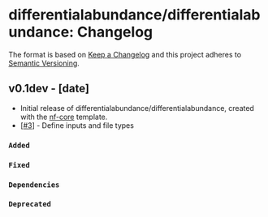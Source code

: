 # differentialabundance/differentialabundance: Changelog

The format is based on [Keep a Changelog](https://keepachangelog.com/en/1.0.0/)
and this project adheres to [Semantic Versioning](https://semver.org/spec/v2.0.0.html).

## v0.1dev - [date]

 - Initial release of differentialabundance/differentialabundance, created with the [nf-core](https://nf-co.re/) template.
 - [[#3](https://github.com/nf-core/differentialabundance/issues/3)] - Define inputs and file types

### `Added`

### `Fixed`

### `Dependencies`

### `Deprecated`
